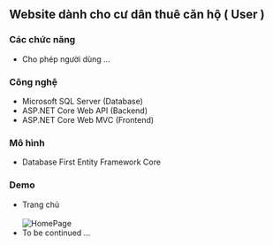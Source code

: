 ## Website dành cho cư dân thuê căn hộ ( User ) 


### Các chức năng

- Cho phép người dùng ...



### Công nghệ

- Microsoft SQL Server (Database)
- ASP.NET Core Web API (Backend)
- ASP.NET Core Web MVC (Frontend)

### Mô hình 

- Database First Entity Framework Core

### Demo
- Trang chủ <br> <br>
![HomePage](https://github.com/user-attachments/assets/a9aafe61-0865-438c-817f-3e3c90f26208)
- To be continued ...  <br>  <br>


